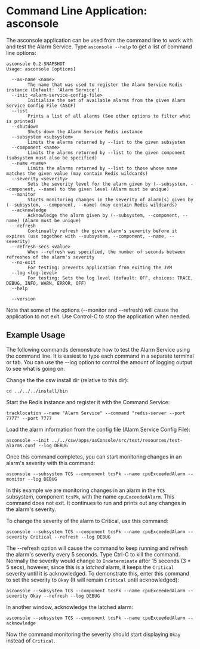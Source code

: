 Command Line Application: asconsole
===================================

The asconsole application can be used from the command line to work with and test the Alarm Service.
Type `asconsole --help` to get a list of command line options:

```
asconsole 0.2-SNAPSHOT
Usage: asconsole [options]

  --as-name <name>
        The name that was used to register the Alarm Service Redis instance (Default: 'Alarm Service')
  --init <alarm-service-config-file>
        Initialize the set of available alarms from the given Alarm Service Config File (ASCF)
  --list
        Prints a list of all alarms (See other options to filter what is printed)
  --shutdown
        Shuts down the Alarm Service Redis instance
  --subsystem <subsystem>
        Limits the alarms returned by --list to the given subsystem
  --component <name>
        Limits the alarms returned by --list to the given component (subsystem must also be specified)
  --name <name>
        Limits the alarms returned by --list to those whose name matches the given value (may contain Redis wildcards)
  --severity <severity>
        Sets the severity level for the alarm given by (--subsystem, --component, --name) to the given level (Alarm must be unique)
  --monitor
        Starts monitoring changes in the severity of alarm(s) given by (--subsystem, --component, --name) (may contain Redis wildcards)
  --acknowledge
        Acknowledge the alarm given by (--subsystem, --component, --name) (Alarm must be unique)
  --refresh
        Continually refresh the given alarm's severity before it expires (use together with --subsystem, --component, --name, --severity)
  --refresh-secs <value>
        When --refresh was specified, the number of seconds between refreshes of the alarm's severity
  --no-exit
        For testing: prevents application from exiting the JVM
  --log <log-level>
        For testing: Sets the log level (default: OFF, choices: TRACE, DEBUG, INFO, WARN, ERROR, OFF)
  --help

  --version
```

Note that some of the options (--monitor and --refresh) will cause the application to not exit. Use Control-C to
stop the application when needed.

Example Usage
-------------

The following commands demonstrate how to test the Alarm Service using the command line.
It is easiest to type each command in a separate terminal or tab. You can use the --log
option to control the amount of logging output to see what is going on.

Change the the csw install dir (relative to this dir):

    cd ../../../install/bin

Start the Redis instance and register it with the Command Service:

    tracklocation --name "Alarm Service" --command "redis-server --port 7777" --port 7777

Load the alarm information from the config file (Alarm Service Config File):

    asconsole --init ../../csw/apps/asConsole/src/test/resources/test-alarms.conf --log DEBUG

Once this command completes, you can start monitoring changes in an alarm's severity with this command:

    asconsole --subsystem TCS --component tcsPk --name cpuExceededAlarm --monitor --log DEBUG

In this example we are monitoring changes in an alarm in the `TCS` subsystem, component `tcsPk`, with the name `cpuExceededAlarm`.
This command does not exit. It continues to run and prints out any changes in the alarm's severity.

To change the severity of the alarm to Critical, use this command:

    asconsole --subsystem TCS --component tcsPk --name cpuExceededAlarm --severity Critical --refresh --log DEBUG

The --refresh option will cause the command to keep running and refresh the alarm's severity every 5 seconds.
Type Ctrl-C to kill the command. Normally the severity would change to `Indeterminate` after 15 seconds (3 * 5 secs),
however, since this is a *latched* alarm, it keeps the `Critical` severity until it is acknowledged.
To demonstrate this, enter this command to set the severity to `Okay` (It will remain `Critical` until acknowledged):

    asconsole --subsystem TCS --component tcsPk --name cpuExceededAlarm --severity Okay --refresh --log DEBUG

In another window, acknowledge the latched alarm:

    asconsole --subsystem TCS --component tcsPk --name cpuExceededAlarm --acknowledge

Now the command monitoring the severity should start displaying `Okay` instead of `Critical`.
